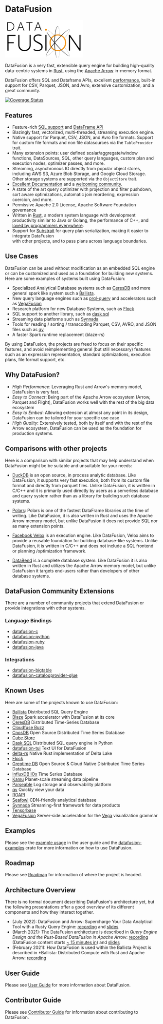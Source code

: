<!---
  Licensed to the Apache Software Foundation (ASF) under one
  or more contributor license agreements.  See the NOTICE file
  distributed with this work for additional information
  regarding copyright ownership.  The ASF licenses this file
  to you under the Apache License, Version 2.0 (the
  "License"); you may not use this file except in compliance
  with the License.  You may obtain a copy of the License at

    http://www.apache.org/licenses/LICENSE-2.0

  Unless required by applicable law or agreed to in writing,
  software distributed under the License is distributed on an
  "AS IS" BASIS, WITHOUT WARRANTIES OR CONDITIONS OF ANY
  KIND, either express or implied.  See the License for the
  specific language governing permissions and limitations
  under the License.
-->

# DataFusion

<img src="docs/source/_static/images/DataFusion-Logo-Background-White.svg" width="256" alt="logo"/>

DataFusion is a very fast, extensible query engine for building high-quality data-centric systems in
[Rust](http://rustlang.org), using the [Apache Arrow](https://arrow.apache.org)
in-memory format.

DataFusion offers SQL and Dataframe APIs, excellent [performance](https://benchmark.clickhouse.com/), built-in support for CSV, Parquet, JSON, and Avro, extensive customization, and a great community.

[![Coverage Status](https://codecov.io/gh/apache/arrow-datafusion/rust/branch/master/graph/badge.svg)](https://codecov.io/gh/apache/arrow-datafusion?branch=master)

## Features

- Feature-rich [SQL support](https://arrow.apache.org/datafusion/user-guide/sql/index.html) and [DataFrame API](https://arrow.apache.org/datafusion/user-guide/dataframe.html)
- Blazingly fast, vectorized, multi-threaded, streaming execution engine.
- Native support for Parquet, CSV, JSON, and Avro file formats. Support
  for custom file formats and non file datasources via the `TableProvider` trait.
- Many extension points: user defined scalar/aggregate/window functions, DataSources, SQL,
  other query languages, custom plan and execution nodes, optimizer passes, and more.
- Streaming, asynchronous IO directly from popular object stores, including AWS S3,
  Azure Blob Storage, and Google Cloud Storage. Other storage systems are supported via the
  `ObjectStore` trait.
- [Excellent Documentation](https://docs.rs/datafusion/latest) and a
  [welcoming community](https://arrow.apache.org/datafusion/community/communication.html).
- A state of the art query optimizer with projection and filter pushdown, sort aware optimizations,
  automatic join reordering, expression coercion, and more.
- Permissive Apache 2.0 License, Apache Software Foundation governance
- Written in [Rust](https://www.rust-lang.org/), a modern system language with development
  productivity similar to Java or Golang, the performance of C++, and
  [loved by programmers everywhere](https://insights.stackoverflow.com/survey/2021#technology-most-loved-dreaded-and-wanted).
- Support for [Substrait](https://substrait.io/) for query plan serialization, making it easier to integrate DataFusion  
  with other projects, and to pass plans across language boundaries.

## Use Cases

DataFusion can be used without modification as an embedded SQL
engine or can be customized and used as a foundation for
building new systems. Here are some examples of systems built using DataFusion:

- Specialized Analytical Database systems such as [CeresDB] and more general spark like system such a [Ballista].
- New query language engines such as [prql-query] and accelerators such as [VegaFusion]
- Research platform for new Database Systems, such as [Flock]
- SQL support to another library, such as [dask sql]
- Streaming data platforms such as [Synnada]
- Tools for reading / sorting / transcoding Parquet, CSV, AVRO, and JSON files such as [qv]
- A faster Spark runtime replacement (blaze-rs)

By using DataFusion, the projects are freed to focus on their specific
features, and avoid reimplementing general (but still necessary)
features such as an expression representation, standard optimizations,
execution plans, file format support, etc.

## Why DataFusion?

- _High Performance_: Leveraging Rust and Arrow's memory model, DataFusion is very fast.
- _Easy to Connect_: Being part of the Apache Arrow ecosystem (Arrow, Parquet and Flight), DataFusion works well with the rest of the big data ecosystem
- _Easy to Embed_: Allowing extension at almost any point in its design, DataFusion can be tailored for your specific use case
- _High Quality_: Extensively tested, both by itself and with the rest of the Arrow ecosystem, DataFusion can be used as the foundation for production systems.

## Comparisons with other projects

Here is a comparison with similar projects that may help understand
when DataFusion might be be suitable and unsuitable for your needs:

- [DuckDB](http://www.duckdb.org) is an open source, in process analytic database.
  Like DataFusion, it supports very fast execution, both from its custom file format
  and directly from parquet files. Unlike DataFusion, it is written in C/C++ and it
  is primarily used directly by users as a serverless database and query system rather
  than as a library for building such database systems.

- [Polars](http://pola.rs): Polars is one of the fastest DataFrame
  libraries at the time of writing. Like DataFusion, it is also
  written in Rust and uses the Apache Arrow memory model, but unlike
  DataFusion it does not provide SQL nor as many extension points.

- [Facebook Velox](https://engineering.fb.com/2022/08/31/open-source/velox/)
  is an execution engine. Like DataFusion, Velox aims to
  provide a reusable foundation for building database-like systems. Unlike DataFusion,
  it is written in C/C++ and does not include a SQL frontend or planning /optimization
  framework.

- [DataBend](https://github.com/datafuselabs/databend) is a complete
  database system. Like DataFusion it is also written in Rust and
  utilizes the Apache Arrow memory model, but unlike DataFusion it
  targets end-users rather than developers of other database systems.

## DataFusion Community Extensions

There are a number of community projects that extend DataFusion or
provide integrations with other systems.

### Language Bindings

- [datafusion-c](https://github.com/datafusion-contrib/datafusion-c)
- [datafusion-python](https://github.com/apache/arrow-datafusion-python)
- [datafusion-ruby](https://github.com/datafusion-contrib/datafusion-ruby)
- [datafusion-java](https://github.com/datafusion-contrib/datafusion-java)

### Integrations

- [datafusion-bigtable](https://github.com/datafusion-contrib/datafusion-bigtable)
- [datafusion-catalogprovider-glue](https://github.com/datafusion-contrib/datafusion-catalogprovider-glue)

## Known Uses

Here are some of the projects known to use DataFusion:

- [Ballista](https://github.com/apache/arrow-ballista) Distributed SQL Query Engine
- [Blaze](https://github.com/blaze-init/blaze) Spark accelerator with DataFusion at its core
- [CeresDB](https://github.com/CeresDB/ceresdb) Distributed Time-Series Database
- [Cloudfuse Buzz](https://github.com/cloudfuse-io/buzz-rust)
- [CnosDB](https://github.com/cnosdb/cnosdb) Open Source Distributed Time Series Database
- [Cube Store](https://github.com/cube-js/cube.js/tree/master/rust)
- [Dask SQL](https://github.com/dask-contrib/dask-sql) Distributed SQL query engine in Python
- [datafusion-tui](https://github.com/datafusion-contrib/datafusion-tui) Text UI for DataFusion
- [delta-rs](https://github.com/delta-io/delta-rs) Native Rust implementation of Delta Lake
- [Flock](https://github.com/flock-lab/flock)
- [Greptime DB](https://github.com/GreptimeTeam/greptimedb) Open Source & Cloud Native Distributed Time Series Database
- [InfluxDB IOx](https://github.com/influxdata/influxdb_iox) Time Series Database
- [Kamu](https://github.com/kamu-data/kamu-cli/) Planet-scale streaming data pipeline
- [Parseable](https://github.com/parseablehq/parseable) Log storage and observability platform
- [qv](https://github.com/timvw/qv) Quickly view your data
- [ROAPI](https://github.com/roapi/roapi)
- [Seafowl](https://github.com/splitgraph/seafowl) CDN-friendly analytical database
- [Synnada](https://synnada.ai/) Streaming-first framework for data products
- [Tensorbase](https://github.com/tensorbase/tensorbase)
- [VegaFusion](https://vegafusion.io/) Server-side acceleration for the [Vega](https://vega.github.io/) visualization grammar

[ballista]: https://github.com/apache/arrow-ballista
[blaze]: https://github.com/blaze-init/blaze
[ceresdb]: https://github.com/CeresDB/ceresdb
[cloudfuse buzz]: https://github.com/cloudfuse-io/buzz-rust
[cnosdb]: https://github.com/cnosdb/cnosdb
[cube store]: https://github.com/cube-js/cube.js/tree/master/rust
[dask sql]: https://github.com/dask-contrib/dask-sql
[datafusion-tui]: https://github.com/datafusion-contrib/datafusion-tui
[delta-rs]: https://github.com/delta-io/delta-rs
[flock]: https://github.com/flock-lab/flock
[kamu]: https://github.com/kamu-data/kamu-cli
[greptime db]: https://github.com/GreptimeTeam/greptimedb
[influxdb iox]: https://github.com/influxdata/influxdb_iox
[parseable]: https://github.com/parseablehq/parseable
[prql-query]: https://github.com/prql/prql-query
[qv]: https://github.com/timvw/qv
[roapi]: https://github.com/roapi/roapi
[seafowl]: https://github.com/splitgraph/seafowl
[synnada]: https://synnada.ai/
[tensorbase]: https://github.com/tensorbase/tensorbase
[vegafusion]: https://vegafusion.io/ "if you know of another project, please submit a PR to add a link!"

## Examples

Please see the [example usage](https://arrow.apache.org/datafusion/user-guide/example-usage.html) in the user guide and the [datafusion-examples](https://github.com/apache/arrow-datafusion/tree/master/datafusion-examples) crate for more information on how to use DataFusion.

## Roadmap

Please see [Roadmap](docs/source/contributor-guide/roadmap.md) for information of where the project is headed.

## Architecture Overview

There is no formal document describing DataFusion's architecture yet, but the following presentations offer a good overview of its different components and how they interact together.

- (July 2022): DataFusion and Arrow: Supercharge Your Data Analytical Tool with a Rusty Query Engine: [recording](https://www.youtube.com/watch?v=Rii1VTn3seQ) and [slides](https://docs.google.com/presentation/d/1q1bPibvu64k2b7LPi7Yyb0k3gA1BiUYiUbEklqW1Ckc/view#slide=id.g11054eeab4c_0_1165)
- (March 2021): The DataFusion architecture is described in _Query Engine Design and the Rust-Based DataFusion in Apache Arrow_: [recording](https://www.youtube.com/watch?v=K6eCAVEk4kU) (DataFusion content starts [~ 15 minutes in](https://www.youtube.com/watch?v=K6eCAVEk4kU&t=875s)) and [slides](https://www.slideshare.net/influxdata/influxdb-iox-tech-talks-query-engine-design-and-the-rustbased-datafusion-in-apache-arrow-244161934)
- (February 2021): How DataFusion is used within the Ballista Project is described in \*Ballista: Distributed Compute with Rust and Apache Arrow: [recording](https://www.youtube.com/watch?v=ZZHQaOap9pQ)

## User Guide

Please see [User Guide](https://arrow.apache.org/datafusion/) for more information about DataFusion.

## Contributor Guide

Please see [Contributor Guide](docs/source/contributor-guide/index.md) for information about contributing to DataFusion.
